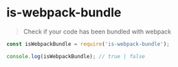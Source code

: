 # is-webpack-bundle

> Check if your code has been bundled with webpack

```js
const isWebpackBundle = require('is-webpack-bundle');

console.log(isWebpackBundle); // true | false
```
